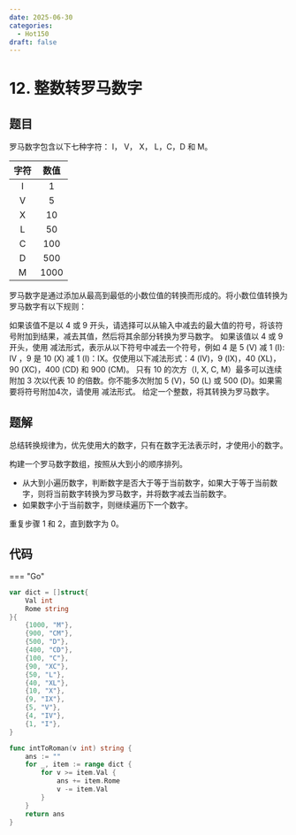 ```yaml
---
date: 2025-06-30
categories:
  - Hot150
draft: false
---
```


# 12. 整数转罗马数字

## 题目

罗马数字包含以下七种字符： I， V， X， L，C，D 和 M。

| 字符 | 数值 |
| :--: | :--: |
|  I   |  1   |
|  V   |  5   |
|  X   |  10  |
|  L   |  50  |
|  C   | 100  |
|  D   | 500  |
|  M   | 1000 |

罗马数字是通过添加从最高到最低的小数位值的转换而形成的。将小数位值转换为罗马数字有以下规则：

如果该值不是以 4 或 9 开头，请选择可以从输入中减去的最大值的符号，将该符号附加到结果，减去其值，然后将其余部分转换为罗马数字。
如果该值以 4 或 9 开头，使用 减法形式，表示从以下符号中减去一个符号，例如 4 是 5 (V) 减 1 (I): IV ，9 是 10 (X) 减 1 (I)：IX。仅使用以下减法形式：4 (IV)，9 (IX)，40 (XL)，90 (XC)，400 (CD) 和 900 (CM)。
只有 10 的次方（I, X, C, M）最多可以连续附加 3 次以代表 10 的倍数。你不能多次附加 5 (V)，50 (L) 或 500 (D)。如果需要将符号附加4次，请使用 减法形式。
给定一个整数，将其转换为罗马数字。

## 题解

总结转换规律为，优先使用大的数字，只有在数字无法表示时，才使用小的数字。

构建一个罗马数字数组，按照从大到小的顺序排列。

- 从大到小遍历数字，判断数字是否大于等于当前数字，如果大于等于当前数字，则将当前数字转换为罗马数字，并将数字减去当前数字。
- 如果数字小于当前数字，则继续遍历下一个数字。

重复步骤 1 和 2，直到数字为 0。

## 代码

=== "Go"

```go
var dict = []struct{
	Val int
	Rome string
}{
	{1000, "M"},
	{900, "CM"},
	{500, "D"},
	{400, "CD"},
	{100, "C"},
	{90, "XC"},
	{50, "L"},
	{40, "XL"},
	{10, "X"},
	{9, "IX"},
	{5, "V"},
	{4, "IV"},
	{1, "I"},
}

func intToRoman(v int) string {
	ans := ""
	for _, item := range dict {
		for v >= item.Val {
			ans += item.Rome
			v -= item.Val
		}
	}
	return ans
}
```